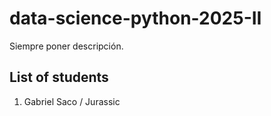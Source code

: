 # data-science-python-2025-II
Siempre poner descripción. 

## List of students
1. Gabriel Saco / Jurassic

